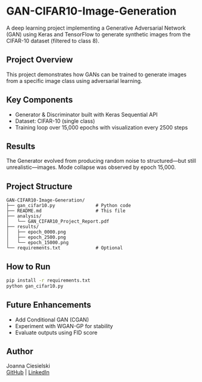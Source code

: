 # GAN-CIFAR10-Image-Generation

A deep learning project implementing a Generative Adversarial Network (GAN) using Keras and TensorFlow to generate synthetic images from the CIFAR-10 dataset (filtered to class 8).

## Project Overview
This project demonstrates how GANs can be trained to generate images from a specific image class using adversarial learning.

## Key Components
- Generator & Discriminator built with Keras Sequential API
- Dataset: CIFAR-10 (single class)
- Training loop over 15,000 epochs with visualization every 2500 steps

## Results
The Generator evolved from producing random noise to structured—but still unrealistic—images. Mode collapse was observed by epoch 15,000.

## Project Structure
```
GAN-CIFAR10-Image-Generation/
├── gan_cifar10.py               # Python code
├── README.md                    # This file
├── analysis/
│   └── GAN_CIFAR10_Project_Report.pdf
├── results/
│   ├── epoch_0000.png
│   ├── epoch_2500.png
│   └── epoch_15000.png
└── requirements.txt             # Optional
```

## How to Run
```bash
pip install -r requirements.txt
python gan_cifar10.py
```

## Future Enhancements
- Add Conditional GAN (CGAN)
- Experiment with WGAN-GP for stability
- Evaluate outputs using FID score

## Author
Joanna Ciesielski  
[GitHub](https://github.com/joanna-ciesielski) | [LinkedIn](https://linkedin.com/in/joanna-ciesielski)
